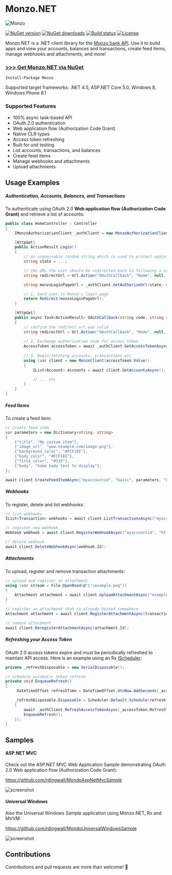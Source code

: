 # Monzo.NET

![Monzo](https://twitter.com/monzo/profile_image?size=original)

[![NuGet version](https://img.shields.io/nuget/v/Monzo.svg)](http://nuget.org/List/Packages/Monzo)  [![NuGet downloads](https://img.shields.io/nuget/dt/Monzo.svg)](http://nuget.org/List/Packages/Monzo)  [![Build status](https://ci.appveyor.com/api/projects/status/p26nu5fypp5c4qon?svg=true)](https://ci.appveyor.com/project/rdingwall/monzotnet) [![License](http://img.shields.io/:license-MIT-blue.svg)](https://raw.githubusercontent.com/rdingwall/monzo.net/master/LICENSE)

Monzo.NET is a .NET client library for the [Monzo bank API](https://monzo.com/docs/). Use it to build apps and view your accounts, balances and transactions, create feed items, manage webhooks and attachments, and more!

### [>>> Get Monzo.NET via NuGet](http://nuget.org/List/Packages/Monzo)

```
Install-Package Monzo
```

Supported target frameworks: .NET 4.5, ASP.NET Core 5.0, Windows 8, Windows Phone 8.1

### Supported Features

- 100% async task-based API
- OAuth 2.0 authentication
- Web application flow (Authorization Code Grant)
- Native CLR types
- Access token refreshing
- Built for unit testing
- List accounts, transactions, and balances
- Create feed items
- Manage webhooks and attachments
- Upload attachments

## Usage Examples

##### Authentication, Accounts, Balances, and Transactions
To authenticate using OAuth 2.0 **Web application flow (Authorization Code Grant)** and retrieve a list of accounts:

```csharp
public class HomeController : Controller
{
    IMonzoAuthorizationClient _authClient = new MonzoAuthorizationClient(YOUR_CLIENT_ID, YOUR_CLIENT_SECRET);

    [HttpGet]
    public ActionResult Login()
    {
        // an unguessable random string which is used to protect against cross-site request forgery attacks
        string state = ...; 

        // the URL the user should be redirected back to following a successful Monzo login
        string redirectUrl = Url.Action("OAuthCallback", "Home", null, Request.Url.Scheme);

        string monzoLoginPageUrl = _authClient.GetAuthorizeUrl(state, redirectUrl);

        // 1. Send user to Monzo's login page
        return Redirect(monzoLoginPageUrl);
    }

    [HttpGet]
    public async Task<ActionResult> OAuthCallback(string code, string state)
    {
        // confirm the redirect url was valid
        string redirectUrl = Url.Action("OAuthCallback", "Home", null, Request.Url.Scheme);
    
        // 2. Exchange authorization code for access token
        AccessToken accessToken = await _authClient.GetAccessTokenAsync(code, redirectUrl);
            
        // 3. Begin fetching accounts, transactions etc
        using (var client = new MonzoClient(accessToken.Value))
        {
            IList<Account> accounts = await client.GetAccountsAsync();

            // ... etc
        }
    }
} 
```

##### Feed Items
To create a feed item:
```csharp
// create feed item
var parameters = new Dictionary<string, string>
{
    {"title", "My custom item"},
    {"image_url", "www.example.com/image.png"},
    {"background_color", "#FCF1EE"},
    {"body_color", "#FCF1EE"},
    {"title_color", "#333"},
    {"body", "Some body text to display"},
};

await client.CreateFeedItemAsync("myaccountid", "basic", parameters, "https://www.example.com/a_page_to_open_on_tap.html");
```

##### Webhooks
To register, delete and list webhooks:
```csharp
// list webhooks
IList<Transaction> webhooks = await client.ListTransactionsAsync("myaccountid");

// register new webhook
Webhook webhook = await client.RegisterWebhookAsync("myaccountid", "http://example.com/webhook");

// delete webhook
await client.DeleteWebhookAsync(webhook.Id);
```

##### Attachments
To upload, register and remove transaction attachments:
```csharp
// upload and register an attachment
using (var stream = File.OpenRead(@"C:\example.png"))
{
    Attachment attachment = await client.UploadAttachmentAsync("example.png", "image/png", transaction.Id, stream);
}

// register an attachment that is already hosted somewhere
Attachment attachment = await client.RegisterAttachmentAsync(transaction.Id, "http://example.com/pic.png", "image/png");

// remove attachment
await client.DeregisterAttachmentAsync(attachment.Id);
```

##### Refreshing your Access Token
OAuth 2.0 access tokens expire and must be periodically refreshed to maintain API access. Here is an example using an Rx [IScheduler](https://msdn.microsoft.com/en-us/library/hh242963(v=vs.103).aspx):
```csharp
private _refreshDisposable = new SerialDisposable();

// schedule automatic token refresh
private void EnqueueRefresh()
{
     DateTimeOffset refreshTime = DateTimeOffset.UtcNow.AddSeconds(_accessToken.ExpiresIn);

    _refreshDisposable.Disposable = Scheduler.Default.Schedule(refreshTime, async () =>
    {
        await _authClient.RefreshAccessTokenAsync(_accessToken.RefreshToken);
        EnqueueRefresh();
    });
}
```

## Samples

#### ASP.NET MVC

Check out the ASP.NET MVC Web Application Sample demonstrating OAuth 2.0 Web application flow (Authorization Code Grant):

https://github.com/rdingwall/MondoAspNetMvcSample

![screenshot](http://i.imgur.com/jNL2lUL.png)

#### Universal Windows
Also the Universal Windows Sample application using Monzo.NET, Rx and MVVM:

https://github.com/rdingwall/MondoUniversalWindowsSample

![screenshot](http://i.imgur.com/xYkRAzh.png)

## Contributions
Contributions and pull requests are more than welcome! :gift:
